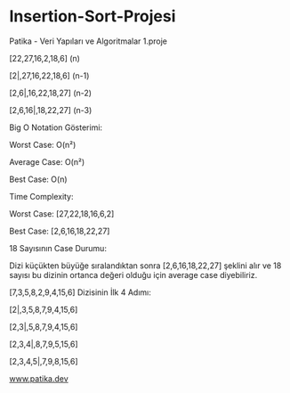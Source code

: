 # Insertion-Sort-Projesi
Patika - Veri Yapıları ve Algoritmalar 1.proje

[22,27,16,2,18,6] (n)

[2|,27,16,22,18,6] (n-1)

[2,6|,16,22,18,27] (n-2)

[2,6,16|,18,22,27] (n-3)

Big O Notation Gösterimi:

Worst Case: O(n²)

Average Case: O(n²)

Best Case: O(n)

Time Complexity:

Worst Case: [27,22,18,16,6,2]

Best Case: [2,6,16,18,22,27]

18 Sayısının Case Durumu:

Dizi küçükten büyüğe sıralandıktan sonra [2,6,16,18,22,27] şeklini alır ve 18 sayısı bu dizinin ortanca değeri olduğu için average case diyebiliriz.

[7,3,5,8,2,9,4,15,6] Dizisinin İlk 4 Adımı:

[2|,3,5,8,7,9,4,15,6]

[2,3|,5,8,7,9,4,15,6]

[2,3,4|,8,7,9,5,15,6]

[2,3,4,5|,7,9,8,15,6]

www.patika.dev
